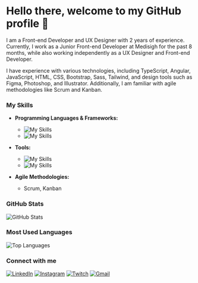 # Hello there, welcome to my GitHub profile 👋

I am a Front-end Developer and UX Designer with 2 years of experience. Currently, I work as a Junior Front-end Developer at Medisigh for the past 8 months, while also working independently as a UX Designer and Front-end Developer.

I have experience with various technologies, including TypeScript, Angular, JavaScript, HTML, CSS, Bootstrap, Sass, Tailwind, and design tools such as Figma, Photoshop, and Illustrator. Additionally, I am familiar with agile methodologies like Scrum and Kanban.

### My Skills

- **Programming Languages & Frameworks:**
  - ![My Skills](https://skillicons.dev/icons?i=html,css,js,ts)
  - ![My Skills](https://skillicons.dev/icons?i=angular,bootstrap,sass,tailwind,react,vue)

- **Tools:**
  - ![My Skills](https://skillicons.dev/icons?i=figma,ps,pr,xd)
  - ![My Skills](https://skillicons.dev/icons?i=vscode)

- **Agile Methodologies:**
  - Scrum, Kanban

### GitHub Stats

![GitHub Stats](https://github-readme-stats.vercel.app/api?username=juancorbacho&show_icons=true&theme=dark)

### Most Used Languages

![Top Languages](https://github-readme-stats.vercel.app/api/top-langs/?username=juancorbacho&layout=compact&theme=dark)

### Connect with me

[![LinkedIn](https://img.shields.io/badge/LinkedIn-blue?style=for-the-badge&logo=linkedin)](https://linkedin.com/in/juan-corbacho) [![Instagram](https://img.shields.io/badge/Instagram-E4405F?style=for-the-badge&logo=instagram&logoColor=white)](https://instagram.com/juan) [![Twitch](https://img.shields.io/badge/Twitch-9146FF?style=for-the-badge&logo=twitch&logoColor=white)](https://twitch.com/juan) [![Gmail](https://img.shields.io/badge/Gmail-D14836?style=for-the-badge&logo=gmail&logoColor=white)](mailto:juan@gmail.com)

